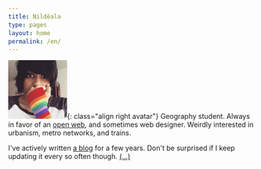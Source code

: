 ```yaml
---
title: Nildëala
type: pages
layout: home
permalink: /en/
---
```

![My proud look. Or something like that.](/images/layout/logos/pride-look-120px.png){: class="align right avatar"} Geography student. Always in favor of an [open web](https://www.mozilla.org/en-US/about/manifesto/), and sometimes web designer. Weirdly interested in urbanism, metro networks, and trains.

I've actively written [a blog](/en/archive) for a few years. Don't be surprised if I keep updating it every so often though. [(...)](/en/about)

<!--<span style="opacity:.5;"><span class="octicon octicon-location"></span> Lyon, France.</span>-->